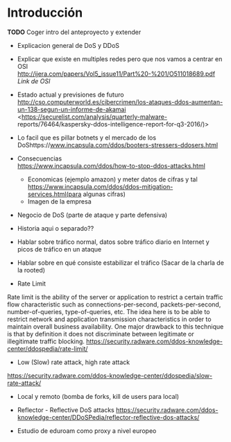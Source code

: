 Introducción
============

**TODO** Coger intro del anteproyecto y extender

-	Explicacion general de DoS y DDoS
-	Explicar que existe en multiples redes pero que nos vamos a centrar en OSI  
	http://ijera.com/papers/Vol5_issue11/Part%20-%201/O511018689.pdf  
	*Link de OSI*

-	Estado actual y previsiones de futuro http://cso.computerworld.es/cibercrimen/los-ataques-ddos-aumentan-un-138-segun-un-informe-de-akamai  
	<https://securelist.com/analysis/quarterly-malware- reports/76464/kaspersky-ddos-intelligence-report-for-q3-2016/)>

-	Lo facil que es pillar botnets y el mercado de los DoShttps://www.incapsula.com/ddos/booters-stressers-ddosers.html

-	Consecuencias  
	https://www.incapsula.com/ddos/how-to-stop-ddos-attacks.html

	-	Economicas (ejemplo amazon) y meter datos de cifras y tal  
		https://www.incapsula.com/ddos/ddos-mitigation-services.html(para algunas cifras)
	-	Imagen de la empresa

-	Negocio de DoS (parte de ataque y parte defensiva)

-	Historia aqui o separado??

-	Hablar sobre tráfico normal, datos sobre tráfico diario en Internet y picos de tráfico en un ataque

-	Hablar sobre en qué consiste estabilizar el tráfico (Sacar de la charla de la rooted)

-	Rate Limit

Rate limit is the ability of the server or application to restrict a certain traffic flow characteristic such as connections-per-second, packets-per-second, number-of-queries, type-of-queries, etc. The idea here is to be able to restrict network and application transmission characteristics in order to maintain overall business availability. One major drawback to this technique is that by definition it does not discriminate between legitimate or illegitimate traffic blocking. https://security.radware.com/ddos-knowledge-center/ddospedia/rate-limit/

-	Low (Slow) rate attack, high rate attack  

https://security.radware.com/ddos-knowledge-center/ddospedia/slow-rate-attack/

-	Local y remoto (bomba de forks, kill de users para local)

-	Reflector - Reflective DoS attacks https://security.radware.com/ddos-knowledge-center/DDoSPedia/reflector-reflective-dos-attacks/

-	Estudio de eduroam como proxy a nivel europeo
